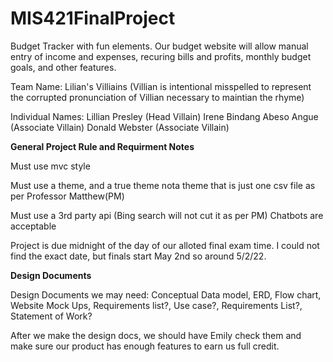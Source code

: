 # MIS421FinalProject
Budget Tracker with fun elements. Our budget website will allow manual entry of income and expenses, recuring bills and profits, monthly budget goals, and other features. 

Team Name: Lilian's Villiains (Villian is intentional misspelled to represent the corrupted pronunciation of Villian necessary to maintian the rhyme)

Individual Names:
Lillian Presley (Head Villain)
Irene Bindang Abeso Angue (Associate Villain)
Donald Webster (Associate Villain)

**General Project Rule and Requirment Notes**

Must use mvc style

Must use a theme, and a true theme nota theme that is just one csv file as per Professor Matthew(PM)

Must use a 3rd party api (Bing search will not cut it as per PM)
Chatbots are acceptable 

Project is due midnight of the day of our alloted final exam time. I could not find the exact date, but finals start May 2nd so around 5/2/22.

**Design Documents**

Design Documents we may need:
Conceptual Data model,
ERD,
Flow chart,
Website Mock Ups,
Requirements list?,
Use case?,
Requirements List?,
Statement of Work?

After we make the design docs, we should have Emily check them and make sure our product has enough features to earn us full credit.
